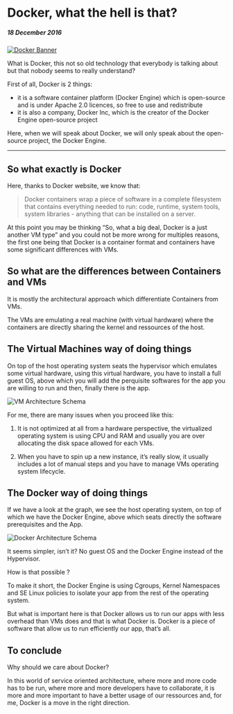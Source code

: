 # Docker, what the hell is that?

##### *18 December 2016*

[![Docker Banner](/2016/assets/images/2016-12-18-Docker-what-the-hell-is-that/Docker-Banner.png)](/2016/2016-12-18-Docker-what-the-hell-is-that.md)

What is Docker, this not so old technology that everybody is talking about but that nobody seems to really understand?

First of all, Docker is 2 things:

- it is a software container platform (Docker Engine) which is open-source and is under Apache 2.0 licences, so free to use and redistribute
- it is also a company, Docker Inc, which is the creator of the Docker Engine open-source project

Here, when we will speak about Docker, we will only speak about the open-source project, the Docker Engine.

---

## So what exactly is Docker

Here, thanks to Docker website, we know that:

> Docker containers wrap a piece of software in a complete filesystem that contains everything needed to run: code, runtime, system tools, system libraries - anything that can be installed on a server.

At this point you may be thinking “So, what a big deal, Docker is a just another VM type” and you could not be more wrong for multiples reasons, the first one being that Docker is a container format and containers have some significant differences with VMs.

## So what are the differences between Containers and VMs

It is mostly the architectural approach which differentiate Containers from VMs.

The VMs are emulating a real machine (with virtual hardware) where the containers are directly sharing the kernel and ressources of the host.

## The Virtual Machines way of doing things

On top of the host operating system seats the hypervisor which emulates some virtual hardware, using this virtual hardware, you have to install a full guest OS, above which you will add the perquisite softwares for the app you are willing to run and then, finally there is the app.

![VM Architecture Schema](/2016/assets/images/2016-12-18-Docker-what-the-hell-is-that/VM-Schema.png)

For me, there are many issues when you proceed like this:

1. It is not optimized at all from a hardware perspective, the virtualized operating system is using CPU and RAM and usually you are over allocating the disk space allowed for each VMs.

2. When you have to spin up a new instance, it’s really slow, it usually includes a lot of manual steps and you have to manage VMs operating system lifecycle.

## The Docker way of doing things

If we have a look at the graph, we see the host operating system, on top of which we have the Docker Engine, above which seats directly the software prerequisites and the App.

![Docker Architecture Schema](/2016/assets/images/2016-12-18-Docker-what-the-hell-is-that/Docker-Schema.png)

It seems simpler, isn’t it?
No guest OS and the Docker Engine instead of the Hypervisor.

How is that possible ?

To make it short, the Docker Engine is using Cgroups, Kernel Namespaces and SE Linux policies to isolate your app from the rest of the operating system.

But what is important here is that Docker allows us to run our apps with less overhead than VMs does and that is what Docker is. Docker is a piece of software that allow us to run efficiently our app, that’s all.

## To conclude

Why should we care about Docker?

In this world of service oriented architecture, where more and more code has to be run, where more and more developers have to collaborate, it is more and more important to have a better usage of our ressources and, for me, Docker is a move in the right direction.